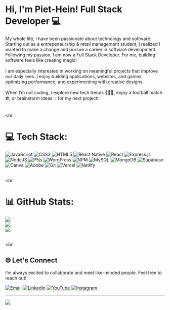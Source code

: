 # Hi, I'm Piet-Hein! Full Stack Developer 💻

My whole life, I have been passionate about technology and software. Starting out as a entrepeneurship & retail management student, I realized I wanted to make a change and pursue a career in software development. Following my passion, I am now a Full Stack Developer. For me, building software feels like creating magic!<br><br>I am especially interested in working on meaningful projects that improve our daily lives. I enjoy building applications, websites, and games, optimizing performance, and experimenting with creative designs.<br><br>When I’m not coding, I explore new tech trends 🧑🏻‍💻, enjoy a football match ⚽️, or brainstorm ideas 💡 for my next project!


<br><br
# 💻 Tech Stack:
![JavaScript](https://img.shields.io/badge/javascript-%23323330.svg?style=for-the-badge&logo=javascript&logoColor=%23F7DF1E) ![CSS3](https://img.shields.io/badge/css3-%231572B6.svg?style=for-the-badge&logo=css3&logoColor=white) ![HTML5](https://img.shields.io/badge/html5-%23E34F26.svg?style=for-the-badge&logo=html5&logoColor=white) ![React Native](https://img.shields.io/badge/react_native-%2320232a.svg?style=for-the-badge&logo=react&logoColor=%2361DAFB) ![React](https://img.shields.io/badge/react-%2320232a.svg?style=for-the-badge&logo=react&logoColor=%2361DAFB) ![Express.js](https://img.shields.io/badge/express.js-%23404d59.svg?style=for-the-badge&logo=express&logoColor=%2361DAFB) ![NodeJS](https://img.shields.io/badge/node.js-6DA55F?style=for-the-badge&logo=node.js&logoColor=white) ![P5js](https://img.shields.io/badge/p5.js-ED225D?style=for-the-badge&logo=p5.js&logoColor=FFFFFF) ![WordPress](https://img.shields.io/badge/WordPress-%23117AC9.svg?style=for-the-badge&logo=WordPress&logoColor=white) ![NPM](https://img.shields.io/badge/NPM-%23CB3837.svg?style=for-the-badge&logo=npm&logoColor=white) ![MySQL](https://img.shields.io/badge/mysql-4479A1.svg?style=for-the-badge&logo=mysql&logoColor=white) ![MongoDB](https://img.shields.io/badge/MongoDB-%234ea94b.svg?style=for-the-badge&logo=mongodb&logoColor=white) ![Supabase](https://img.shields.io/badge/Supabase-3ECF8E?style=for-the-badge&logo=supabase&logoColor=white) ![Canva](https://img.shields.io/badge/Canva-%2300C4CC.svg?style=for-the-badge&logo=Canva&logoColor=white) ![Adobe](https://img.shields.io/badge/adobe-%23FF0000.svg?style=for-the-badge&logo=adobe&logoColor=white) ![Git](https://img.shields.io/badge/git-%23F05033.svg?style=for-the-badge&logo=git&logoColor=white) ![Vercel](https://img.shields.io/badge/vercel-%23000000.svg?style=for-the-badge&logo=vercel&logoColor=white) ![Netlify](https://img.shields.io/badge/netlify-%23000000.svg?style=for-the-badge&logo=netlify&logoColor=#00C7B7)

<br><br

# 📊 GitHub Stats:

![](https://github-readme-stats.vercel.app/api?username=phsworks&theme=dark&hide_border=true&include_all_commits=false&count_private=true)<br/>
![](https://nirzak-streak-stats.vercel.app/?user=phsworks&theme=dark&hide_border=true)<br/>
![](https://github-readme-stats.vercel.app/api/top-langs/?username=phsworks&theme=dark&hide_border=true&include_all_commits=false&count_private=true&layout=compact)


<br><br
## 🌐 Let's Connect  

I’m always excited to collaborate and meet like-minded people. Feel free to reach out!  

[![Email](https://img.shields.io/badge/Email-D14836?logo=gmail&logoColor=white)](mailto:piethein@phsdevelopment.nl)  [![LinkedIn](https://img.shields.io/badge/LinkedIn-%230077B5.svg?logo=linkedin&logoColor=white)](https://www.linkedin.com/in/piethein-schouten/)  [![YouTube](https://img.shields.io/badge/YouTube-%23FF0000.svg?logo=YouTube&logoColor=white)](https://www.youtube.com/channel/UCEIjn71x-ahkmjvUxYURz-w)  [![Instagram](https://img.shields.io/badge/Instagram-%23E4405F.svg?logo=Instagram&logoColor=white)](https://www.instagram.com/phsdevelopment/)  


---

[![](https://visitcount.itsvg.in/api?id=phsworks&icon=0&color=6)](https://visitcount.itsvg.in)






